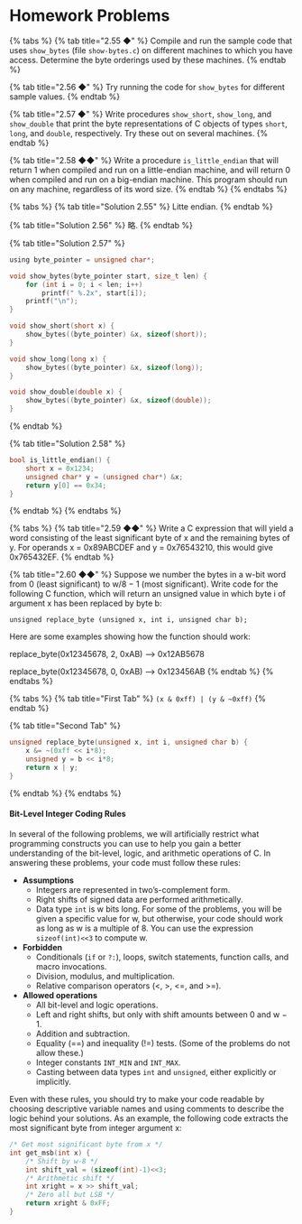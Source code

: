 # Homework Problems

{% tabs %}
{% tab title="2.55 ◆" %}
Compile and run the sample code that uses `show_bytes` (file `show-bytes.c`) on different machines to which you have access. Determine the byte orderings used by these machines.
{% endtab %}

{% tab title="2.56 ◆" %}
Try running the code for `show_bytes` for different sample values.
{% endtab %}

{% tab title="2.57 ◆" %}
Write procedures `show_short`, `show_long`, and `show_double` that print the byte representations of C objects of types `short`, `long`, and `double`, respectively. Try these out on several machines.
{% endtab %}

{% tab title="2.58 ◆◆" %}
Write a procedure `is_little_endian` that will return 1 when compiled and run on a little-endian machine, and will return 0 when compiled and run on a big-endian machine. This program should run on any machine, regardless of its word size.
{% endtab %}
{% endtabs %}

{% tabs %}
{% tab title="Solution 2.55" %}
Litte endian.
{% endtab %}

{% tab title="Solution 2.56" %}
略.
{% endtab %}

{% tab title="Solution 2.57" %}
```c
using byte_pointer = unsigned char*;

void show_bytes(byte_pointer start, size_t len) {
    for (int i = 0; i < len; i++)
        printf(" %.2x", start[i]);
    printf("\n");
}

void show_short(short x) {
    show_bytes((byte_pointer) &x, sizeof(short));
}

void show_long(long x) {
    show_bytes((byte_pointer) &x, sizeof(long));
}

void show_double(double x) {
    show_bytes((byte_pointer) &x, sizeof(double));
}
```
{% endtab %}

{% tab title="Solution 2.58" %}
```c
bool is_little_endian() {
    short x = 0x1234;
    unsigned char* y = (unsigned char*) &x;
    return y[0] == 0x34;
}
```
{% endtab %}
{% endtabs %}

{% tabs %}
{% tab title="2.59 ◆◆" %}
Write a C expression that will yield a word consisting of the least significant byte of x and the remaining bytes of y. For operands x = 0x89ABCDEF and y = 0x76543210, this would give 0x765432EF.
{% endtab %}

{% tab title="2.60 ◆◆" %}
Suppose we number the bytes in a w-bit word from 0 (least significant) to w/8 − 1 (most significant). Write code for the following C function, which will return an unsigned value in which byte i of argument x has been replaced by byte b:

`unsigned replace_byte (unsigned x, int i, unsigned char b);`

Here are some examples showing how the function should work:

replace\_byte(0x12345678, 2, 0xAB) --> 0x12AB5678

replace\_byte(0x12345678, 0, 0xAB) --> 0x123456AB
{% endtab %}
{% endtabs %}

{% tabs %}
{% tab title="First Tab" %}
`(x & 0xff) | (y & ~0xff)`
{% endtab %}

{% tab title="Second Tab" %}
```c
unsigned replace_byte(unsigned x, int i, unsigned char b) {
    x &= ~(0xff << i*8);
    unsigned y = b << i*8;
    return x | y;
}
```
{% endtab %}
{% endtabs %}

#### Bit-Level Integer Coding Rules

In several of the following problems, we will artificially restrict what programming constructs you can use to help you gain a better understanding of the bit-level, logic, and arithmetic operations of C. In answering these problems, your code must follow these rules:

* **Assumptions**
  * Integers are represented in two’s-complement form.
  * Right shifts of signed data are performed arithmetically.
  * Data type `int` is w bits long. For some of the problems, you will be given a specific value for w, but otherwise, your code should work as long as w is a multiple of 8. You can use the expression `sizeof(int)<<3` to compute w.
* **Forbidden**
  * Conditionals (`if` or `?:`), loops, switch statements, function calls, and macro invocations.&#x20;
  * Division, modulus, and multiplication.
  * Relative comparison operators (<, >, <=, and >=).
* **Allowed operations**
  * All bit-level and logic operations.
  * Left and right shifts, but only with shift amounts between 0 and w − 1.
  * Addition and subtraction.
  * Equality (==) and inequality (!=) tests. (Some of the problems do not allow these.)
  * Integer constants `INT_MIN` and `INT_MAX`.
  * Casting between data types `int` and `unsigned`, either explicitly or implicitly.

Even with these rules, you should try to make your code readable by choosing descriptive variable names and using comments to describe the logic behind your solutions. As an example, the following code extracts the most significant byte from integer argument x:

```c
/* Get most significant byte from x */
int get_msb(int x) {
    /* Shift by w-8 */
    int shift_val = (sizeof(int)-1)<<3;
    /* Arithmetic shift */
    int xright = x >> shift_val;
    /* Zero all but LSB */
    return xright & 0xFF;
}
```
